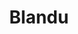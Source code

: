 ---
layout: page
title: Blandu
permalink: /resources/glossary/blandu.html
connotation: negative
definition: Low alcohol and flat, perhaps from an error in production. 
domain: sidra
subdomain: flavors
topic: alcohol
toc: false
toc_sticky: true
---
